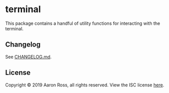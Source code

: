 # terminal

This package contains a handful of utility functions for interacting with the terminal.

## Changelog

See [CHANGELOG.md](CHANGELOG.md).

## License

Copyright &copy; 2019 Aaron Ross, all rights reserved. View the ISC license [here](LICENSE).

